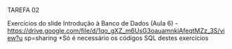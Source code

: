 
TAREFA 02

Exercícios do slide Introdução à Banco de Dados (Aula 6) - https://drive.google.com/file/d/1qo_gXZ_m6UsG3oauamnkiAfeqtMZz_3S/view?u sp=sharing *Só é necessário os códigos SQL destes exercícios
